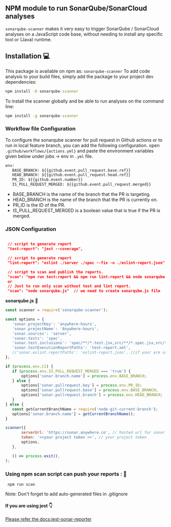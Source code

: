 
## NPM module to run SonarQube/SonarCloud analyses

`sonarqube-scanner` makes it very easy to trigger SonarQube / SonarCloud analyses on a JavaScript code base, without needing to install any specific tool or (Java) runtime.


## Installation :computer:

This package is available on npm as: `sonarqube-scanner`
To add code analysis to your build files, simply add the package to your project dev dependencies:

```cmd 
npm install -D sonarqube-scanner 
```

To install the scanner globally and be able to run analyses on the command line:

```cmd 
npm install -g sonarqube-scanner 
```

### Workflow file Configuration
 To configure the sonarqube scanner for pull request in Github actions or to run in local feature branch, you can add the following configuration.
   open `.github/workflows/{actions.yml}` and paste the environment variables given below under jobs -> env in `.yml` file.

```cmd
env:
   BASE_BRANCH: ${{github.event.pull_request.base.ref}}
   HEAD_BRANCH: ${{github.event.pull_request.head.ref}}
   PR_ID: ${{github.event.number}}
   IS_PULL_REQUEST_MERGED: ${{github.event.pull_request.merged}}
```      
 - BASE_BRANCH is the name of the branch that the PR is targeting.
 - HEAD_BRANCH is the name of the branch that the PR is currently on. 
 - PR_ID is the ID of the PR.
 - IS_PULL_REQUEST_MERGED is a boolean value that is true if the PR is merged.
### JSON Configuration 

```json

 // script to generate report 
 "test:report": "jest --coverage",

 // script to generate report
 "lint:report": "eslint ./server ./spec --fix -o ./eslint-report.json",

 // script to scan and publish the reports. 
 "scan": "npm run test:report && npm run lint:report && node sonarqube.js"  // we need to create sonarqube.js file 
 or 
 // Just to run only scan without test and lint report. 
 "scan": "node sonarqube.js"  // we need to create sonarqube.js file 

 ```

 **sonarqube.js**   :page_facing_up:

 ```js
const scanner = require('sonarqube-scanner');

const options = {
	'sonar.projectKey': 'anywhere-hours',
	'sonar.projectName': 'Anywhere-hours',
	'sonar.sources': 'server',
	'sonar.tests': 'spec',
	'sonar.test.inclusions': 'spec/**/*.test.jsx,src/**/*.spec.jsx,src/**/*.test.js,src/**/*.test.jsx',
	'sonar.testExecutionReportPaths': 'test-report.xml',
	//'sonar.eslint.reportPaths': 'eslint-report.json', //if your are using eslint reports then add or else ignore this.
};

if (process.env.CI) {
	if (process.env.IS_PULL_REQUEST_MERGED === 'true') {
		options['sonar.branch.name'] = process.env.BASE_BRANCH;
	} else {
		options['sonar.pullrequest.key'] = process.env.PR_ID;
		options['sonar.pullrequest.base'] = process.env.BASE_BRANCH;
		options['sonar.pullrequest.branch'] = process.env.HEAD_BRANCH;
	}
} else {
	const getCurrentBranchName = require('node-git-current-branch');
	options['sonar.branch.name'] = getCurrentBranchName();
}

scanner({
		serverUrl: 'https://sonar.anywhere.co', // hosted url for sonar 
		token: '<<your project token >>', // your project token
		options,
	},

	() => process.exit(),
);
```


### Using npm scan script can push your reports : :racehorse:

```cmd:white_check_mark:
 npm run scan
```

Note: Don't forget to add auto-generated files in .gitignore

#### If you are using jest :point_down:
[Please refer the docs:jest-sonar-reporter](https://www.npmjs.com/package/jest-sonar-reporter)


